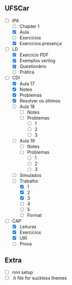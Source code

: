 ## UFSCar
- [ ] IPA
	- [ ] Chapter 1
	- [x] Aula
	- [ ] Exercícios
	- [x] Exercícios presença
- [ ] LD
	- [x] Exercício PDF
	- [x] Exemplos verilog
	- [x] Questionário
	- [ ] Prática
- [ ] CDI
	- [x] Aula 17
	- [x] Notes
	- [x] Problemas
	- [x] Resolver os últimos
	- [ ] Aula 18
		- [ ] Notes
		- [ ] Problemas
			- [ ] 1
			- [ ] 2
			- [ ] 3
	- [ ] Aula 19
		- [ ] Notes
		- [ ] Problemas
			- [ ] 1
			- [ ] 2
			- [ ] 3
	- [ ] Simulados
	- [ ] Trabalho
		- [x] 1
		- [x] 2
		- [x] 3
		- [ ] 4
		- [ ] 5
		- [ ] Format
- [ ] CAP
	- [x] Leituras
	- [x] Exercícios
	- [x] URI
	- [ ] Prova
	
## Extra
- [ ] nnn setup
- [ ] .h file for suckless themes
